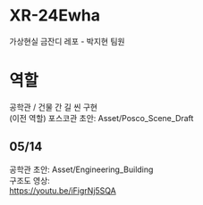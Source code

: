 # XR-24Ewha
가상현실 금잔디 레포 - 박지현 팀원
# 역할

공학관 / 건물 간 길 씬 구현 
<br>(이전 역할) 포스코관 초안: Asset/Posco_Scene_Draft<br>

## 05/14 
공학관 초안: Asset/Engineering_Building<br>
구조도 영상:<br>
https://youtu.be/iFigrNj5SQA
